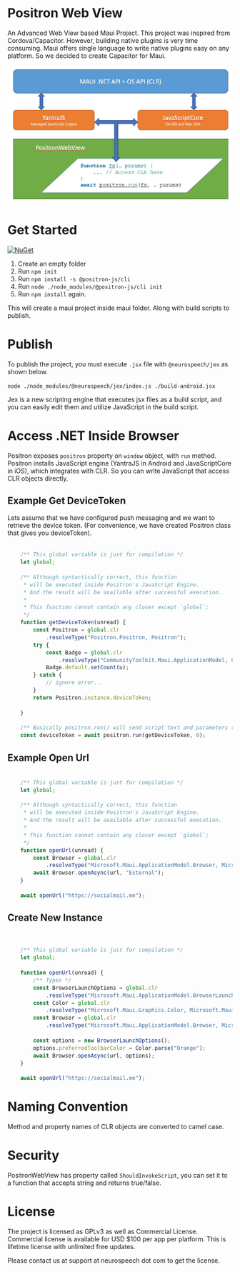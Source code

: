 # Positron Web View
An Advanced Web View based Maui Project. This project was inspired from Cordova/Capacitor. However, building native plugins is very time consuming. Maui offers single language to write native plugins easy on any platform. So we decided to create Capacitor for Maui.

![Positron Diagram](./diagram.jpg)

# Get Started
[![NuGet](https://img.shields.io/nuget/v/NeuroSpeech.Positron.svg?label=NuGet)](https://www.nuget.org/packages/NeuroSpeech.Positron)

1. Create an empty folder
2. Run `npm init`
3. Run `npm install -s @positron-js/cli`
4. Run `node ./node_modules/@positron-js/cli init`
5. Run `npm install` again.

This will create a maui project inside maui folder. Along with build scripts to publish.

# Publish
To publish the project, you must execute `.jsx` file with `@neurospeech/jex` as shown below.

`node ./node_modules/@neurospeech/jex/index.js ./build-android.jsx`

Jex is a new scripting engine that executes jsx files as a build script, and you can easily edit them and utilize JavaScript in the build script.

# Access .NET Inside Browser

Positron exposes `positron` property on `window` object, with `run` method. Positron installs JavaScript engine (YantraJS in Android and JavaScriptCore in iOS), which integrates with CLR. So you can write JavaScript that access CLR objects directly.

## Example Get DeviceToken

Lets assume that we have configured push messaging and we want to retrieve the device token. (For convenience, we have created Positron class that gives you deviceToken).

```javascript

    /** This global variable is just for compilation */
    let global;

    /** Although syntactically correct, this function
     * will be executed inside Positron's JavaScript Engine.
     * And the result will be available after successful execution.
     * 
     * This function cannot contain any closer except `global`;
     */
    function getDeviceToken(unread) {
        const Positron = global.clr
            .resolveType("Positron.Positron, Positron");
        try {
            const Badge = global.clr
                .resolveType("CommunityToolkit.Maui.ApplicationModel, CommunityToolkit.Maui");
            Badge.default.setCount(u);
        } catch {
            // ignore error...
        }
        return Positron.instance.deviceToken;
        
    }

    /** Basically positron.run() will send script text and parameters (as json) to Positron's JavaScript engine*/
    const deviceToken = await positron.run(getDeviceToken, 0);

```

## Example Open Url

```javascript

    /** This global variable is just for compilation */
    let global;

    /** Although syntactically correct, this function
     * will be executed inside Positron's JavaScript Engine.
     * And the result will be available after successful execution.
     * 
     * This function cannot contain any closer except `global`;
     */
    function openUrl(unread) {
        const Browser = global.clr
            .resolveType("Microsoft.Maui.ApplicationModel.Browser, Microsoft.Maui.Essentials");
        await Browser.openAsync(url, "External");
    }

    await openUrl("https://socialmail.me");

```

## Create New Instance

```javascript


    /** This global variable is just for compilation */
    let global;

    function openUrl(unread) {
        /** Types */
        const BrowserLaunchOptions = global.clr
            .resolveType("Microsoft.Maui.ApplicationModel.BrowserLaunchOptions, Microsoft.Maui.Essentials");
        const Color = global.clr
            .resolveType("Microsoft.Maui.Graphics.Color, Microsoft.Maui.Graphics")
        const Browser = global.clr
            .resolveType("Microsoft.Maui.ApplicationModel.Browser, Microsoft.Maui.Essentials");

        const options = new BrowserLaunchOptions();
        options.preferredToolbarColor = Color.parse("Orange");
        await Browser.openAsync(url, options);
    }

    await openUrl("https://socialmail.me");

```

# Naming Convention

Method and property names of CLR objects are converted to camel case.

# Security

PositronWebView has property called `ShouldInvokeScript`, you can set it to a function that accepts string and returns true/false.

# License

The project is licensed as GPLv3 as well as Commercial License. Commercial license is available for USD $100 per app per platform. This is lifetime license with unlimited free updates.

Please contact us at support at neurospeech dot com to get the license.
